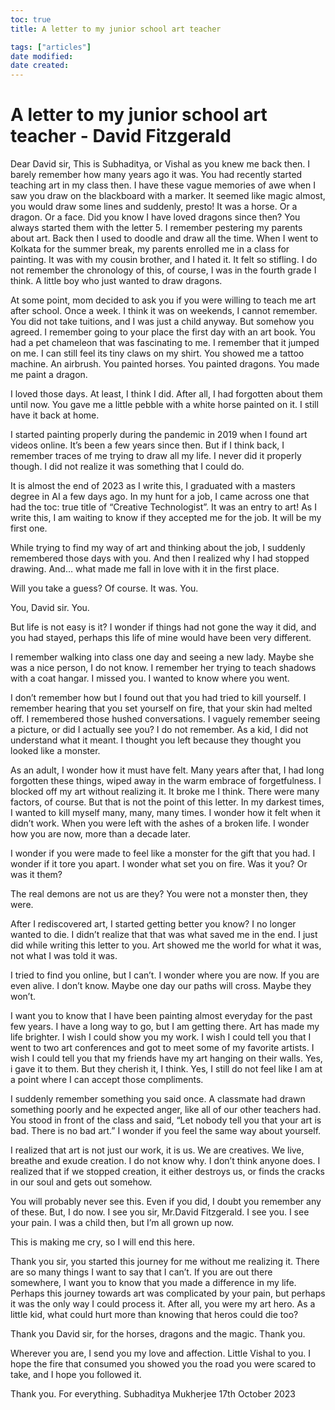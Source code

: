 ```yaml
---
toc: true
title: A letter to my junior school art teacher

tags: ["articles"]
date modified: 
date created: 
---
```

# A letter to my junior school art teacher - David Fitzgerald

Dear David sir, 
This is Subhaditya, or Vishal as you knew me back then. I barely remember how many years ago it was. You had recently started teaching art in my class then. I have these vague memories of awe when I saw you draw on the blackboard with a marker. It seemed like magic almost, you would draw some lines and suddenly, presto! It was a horse. Or a dragon. Or a face. 
Did you know I have loved dragons since then? You always started them with the letter 5. 
I remember pestering my parents about art. Back then I used to doodle and draw all the time. When I went to Kolkata for the summer break, my parents enrolled me in a class for painting. It was with my cousin brother, and I hated it. It felt so stifling. I do not remember the chronology of this, of course, I was in the fourth grade I think. A little boy who just wanted to draw dragons. 

At some point, mom decided to ask you if you were willing to teach me art after school. Once a week. I think it was on weekends, I cannot remember. You did not take tuitions, and I was just a child anyway. But somehow you agreed. I remember going to your place the first day with an art book. You had a pet chameleon that was fascinating to me. I remember that it jumped on me. I can still feel its tiny claws on my shirt.
You showed me a tattoo machine. An airbrush. You painted horses. You painted dragons.
You made me paint a dragon.

I loved those days. At least, I think I did. After all, I had forgotten about them until now. 
You gave me a little pebble with a white horse painted on it. I still have it back at home. 

I started painting properly during the pandemic in 2019 when I found art videos online. It’s been a few years since then. But if I think back, I remember traces of me trying to draw all my life. I never did it properly though. I did not realize it was something that I could do. 

It is almost the end of 2023 as I write this, I graduated with a masters degree in AI a few days ago. In my hunt for a job, I came across one that had the toc: true
title of “Creative Technologist”. It was an entry to art! As I write this, I am waiting to know if they accepted me for the job. It will be my first one. 

While trying to find my way of art and thinking about the job, I suddenly remembered those days with you. And then I realized why I had stopped drawing. And… what made me fall in love with it in the first place. 

Will you take a guess?
Of course. It was. You.

You, David sir. You.

But life is not easy is it? I wonder if things had not gone the way it did, and you had stayed, perhaps this life of mine would have been very different.

I remember walking into class one day and seeing a new lady. Maybe she was a nice person, I do not know. I remember her trying to teach shadows with a coat hangar. 
I missed you. I wanted to know where you went.

I don’t remember how but I found out that you had tried to kill yourself. I remember hearing that you set yourself on fire, that your skin had melted off. I remembered those hushed conversations. 
I vaguely remember seeing a picture, or did I actually see you? I do not remember. As a kid, I did not understand what it meant. I thought you left because they thought you looked like a monster.

As an adult, I wonder how it must have felt. Many years after that, I had long forgotten these things, wiped away in the warm embrace of forgetfulness. I blocked off my art without realizing it. It broke me I think. There were many factors, of course. But that is not the point of this letter. In my darkest times, I wanted to kill myself many, many, many times. I wonder how it felt when it didn’t work. When you were left with the ashes of a broken life. I wonder how you are now, more than a decade later. 

I wonder if you were made to feel like a monster for the gift that you had. I wonder if it tore you apart. I wonder what set you on fire. Was it you? Or was it them? 

The real demons are not us are they? You were not a monster then, they were. 

After I rediscovered art, I started getting better you know? I no longer wanted to die. I didn’t realize that that was what saved me in the end. I just did while writing this letter to you. Art showed me the world for what it was, not what I was told it was.

I tried to find you online, but I can’t. I wonder where you are now. If you are even alive. I don’t know. Maybe one day our paths will cross. Maybe they won’t.

I want you to know that I have been painting almost everyday for the past few years. I have a long way to go, but I am getting there. Art has made my life brighter. I wish I could show you my work. I wish I could tell you that I went to two art conferences and got to meet some of my favorite artists. I wish I could tell you that my friends have my art hanging on their walls. Yes, i gave it to them. But they cherish it, I think. Yes, I still do not feel like I am at a point where I can accept those compliments. 

I suddenly remember something you said once. A classmate had drawn something poorly and he expected anger, like all of our other teachers had. You stood in front of the class and said, “Let nobody tell you that your art is bad. There is no bad art.”
I wonder if you feel the same way about yourself.

I realized that art is not just our work, it is us. We are creatives. We live, breathe and exude creation. I do not know why. I don’t think anyone does. I realized that if we stopped creation, it either destroys us, or finds the cracks in our soul and gets out somehow. 

You will probably never see this. Even if you did, I doubt you remember any of these. But, I do now. I see you sir, Mr.David Fitzgerald. I see you. I see your pain. I was a child then, but I’m all grown up now. 

This is making me cry, so I will end this here. 

Thank you sir, you started this journey for me without me realizing it. There are so many things I want to say that I can’t. If you are out there somewhere, I want you to know that you made a difference in my life. Perhaps this journey towards art was complicated by your pain, but perhaps it was the only way I could process it. After all, you were my art hero. As a little kid, what could hurt more than knowing that heros could die too? 

Thank you David sir, for the horses, dragons and the magic. Thank you. 

Wherever you are, I send you my love and affection. Little Vishal to you. I hope the fire that consumed you showed you the road you were scared to take, and I hope you followed it. 

Thank you. For everything.
Subhaditya Mukherjee
17th October 2023